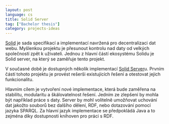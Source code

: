 ```yaml
---
layout: post
language: cs
title: Solid Server
tag: ["Bachelor thesis"]
category: projects-ideas
---
```


[Solid] je sada specifikací a implementací navržená pro decentralizaci dat webu.
Myšlenkou projektu je přesunout kontrolu nad daty od velkých společností zpět k uživateli.
Jednou z hlavní částí ekosystému Solidu je Solid server, na který se zaměřuje tento projekt.

<!-- more -->

V současné době je dostupných několik implementací [Solid Server]u.
Prvním částí tohoto projektu je provést rešerši existujících řešení a otestovat jejich funkcionalitu.

Hlavním cílem je vytvoření nové implementace, která bude zaměřena na stabilitu, modularitu a škálovatelnost řešení.
Jedním ze zlepšení by mohla být například práce s daty.
Server by mohl volitelně umožňovat uchování dat jakožto souborů bez dalšího dělení, RDF, nebo dotazování pomocí jazyka SPARQL.
Za hlavní jazyk implementace se předpokládá Java a to zejména díky dostupnosti knihoven pro práci s RDF.

[Solid]: <https://solidproject.org/>
[Solid Server]: <https://solidproject.org/self-hosting/css>
